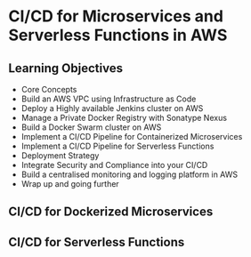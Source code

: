 # CI/CD for Microservices and Serverless Functions in AWS

## Learning Objectives

* Core Concepts
* Build an AWS VPC using Infrastructure as Code
* Deploy a Highly available Jenkins cluster on AWS
* Manage a Private Docker Registry with Sonatype Nexus
* Build a Docker Swarm cluster on AWS
* Implement a CI/CD Pipeline for Containerized Microservices
* Implement a CI/CD Pipeline for Serverless Functions
* Deployment Strategy
* Integrate Security and Compliance into your CI/CD 
* Build a centralised monitoring and logging platform in AWS
* Wrap up and going further


## CI/CD for Dockerized Microservices



## CI/CD for Serverless Functions

